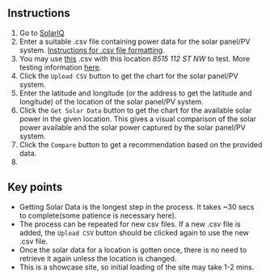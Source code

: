 ## Instructions
1. Go to <a href="https://sol-eye.onrender.com/" target="_blank">SolarIQ</a>
2. Enter a suitable .csv file containing power data for the solar panel/PV system. <a href="https://github.com/Byvalvin/Sol-Eye/blob/main/test/notes.txt" target="_blank">Instructions for .csv file formatting</a>.
3. You may use <a href="https://github.com/Byvalvin/Sol-Eye/blob/main/test/Dust%20problem.csv" target="_blank">this</a> .csv with this location *8515 112 ST NW* to test. More testing information <a href="https://github.com/Byvalvin/Sol-Eye/blob/main/test/notes.txt" target="_blank">here</a>.
4. Click the `Upload CSV` button to get the chart for the solar panel/PV system.
5. Enter the latitude and longitude (or the address to get the latitude and longitude) of the location of the solar panel/PV system.
6. Click the `Get Solar Data` button to get the chart for the available solar power in the given location. This gives a visual comparison of the solar power available and the solar power captured by the solar panel/PV system.
7. Click the `Compare` button to get a recommendation based on the provided data.
8. 

## Key points
- Getting Solar Data is the longest step in the process. It takes ~30 secs to complete(some patience is necessary here).
- The process can be repeated for new csv files. If a new .csv file is added, the `Upload CSV` button should be clicked again to use the new .csv file.
- Once the solar data for a location is gotten once, there is no need to retrieve it again unless the location is changed.
- This is a showcase site, so initial loading of the site may take 1-2 mins.

